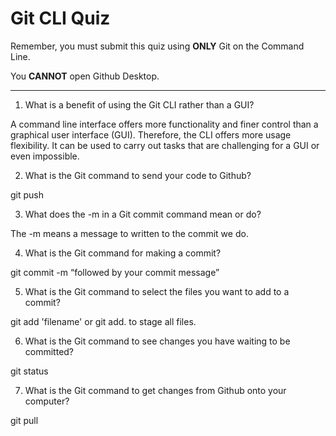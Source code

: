 # Git CLI Quiz

Remember, you must submit this quiz using __ONLY__ Git on the Command Line.

You __CANNOT__ open Github Desktop.

---

1. What is a benefit of using the Git CLI rather than a GUI?

<!-- Write your answer here -->
A command line interface offers more functionality and finer control than a graphical user interface (GUI). Therefore, the CLI offers more usage flexibility. It can be used to carry out tasks that are challenging for a GUI or even impossible.

2. What is the Git command to send your code to Github?

<!-- Write your answer here -->
git push

3. What does the -m in a Git commit command mean or do?

<!-- Write your answer here -->

The -m means a message to written to the commit we do.

4. What is the Git command for making a commit?

<!-- Write your answer here -->

git commit -m “followed by your commit message”

5. What is the Git command to select the files you want to add to a commit?

<!-- Write your answer here -->

git add 'filename' or git add. to stage all files.

6. What is the Git command to see changes you have waiting to be committed?

<!-- Write your answer here -->

git status

7. What is the Git command to get changes from Github onto your computer?

<!-- Write your answer here -->

git pull <branch>
